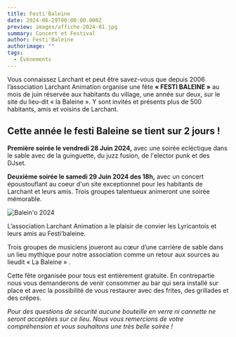 ```yaml
---
title: Festi'Baleine
date: 2024-06-29T00:00:00.000Z
preview: images/affiche-2024-01.jpg
summary: Concert et Festival
author: Festi'Baleine
authorimage: ""
tags:
  - Évènements
---
```


Vous connaissez Larchant et peut être savez-vous que depuis 2006 l’association Larchant Animation organise une fête **« FESTI BALEINE »** au mois de juin réservée aux habitants du village, une année sur deux, sur le site du lieu-dit « la Baleine ». Y sont invités et présents plus de 500 habitants, amis et voisins de Larchant.

## Cette année le festi Baleine se tient sur 2 jours !

**Première soirée le vendredi 28 Juin 2024,** avec une soirée ecléctique dans le sable avec de la guinguette, du juzz fusion, de l'elector punk et des DJset.

**Deuxième soirée le samedi 29 Juin 2024 des 18h,** avec un concert époustouflant au coeur d'un site exceptionnel pour les habitants de Larchant et leurs amis. Trois groupes talentueux animeront une soirée mémorable.

![Balein'o 2024](/images/affiche-2024-01.jpg)

L’association Larchant Animation a le plaisir de convier les Lyricantois et leurs amis au Festi’baleine.

Trois groupes de musiciens joueront au cœur d’une carrière de sable dans un lieu mythique pour notre association comme un retour aux sources au lieudit « La Baleine » .

Cette fête organisée pour tous est entièrement gratuite. En contrepartie nous vous demanderons de venir consommer au bar qui sera installé sur place et avec la possibilité de vous restaurer avec des frites, des grillades et des crêpes.

_Pour des questions de sécurité aucune bouteille en verre ni cannette ne seront acceptées sur ce lieu. Nous vous remercions de votre compréhension et vous souhaitons une très belle soirée !_
